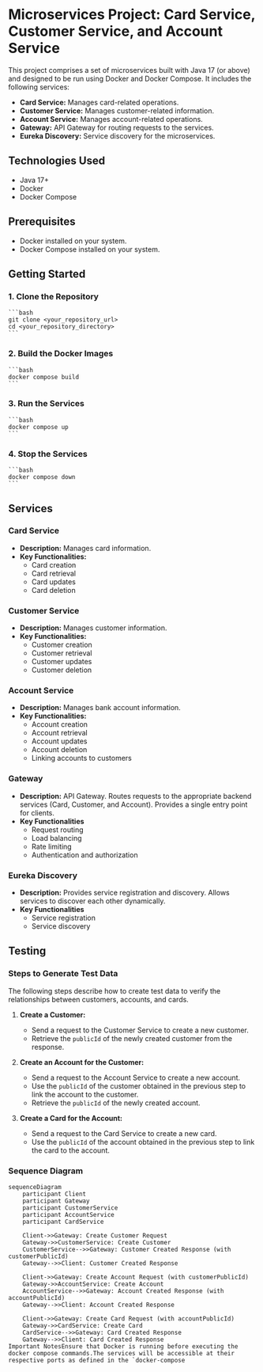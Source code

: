 # Microservices Project: Card Service, Customer Service, and Account Service

This project comprises a set of microservices built with Java 17 (or above) and designed to be run using Docker and Docker Compose. It includes the following services:

* **Card Service:** Manages card-related operations.
* **Customer Service:** Manages customer-related information.
* **Account Service:** Manages account-related operations.
* **Gateway:** API Gateway for routing requests to the services.
* **Eureka Discovery:** Service discovery for the microservices.

## Technologies Used

* Java 17+
* Docker
* Docker Compose

## Prerequisites

* Docker installed on your system.
* Docker Compose installed on your system.

## Getting Started

### 1.  Clone the Repository

    ```bash
    git clone <your_repository_url>
    cd <your_repository_directory>
    ```

### 2.  Build the Docker Images

    ```bash
    docker compose build
    ```

### 3.  Run the Services

    ```bash
    docker compose up
    ```

### 4.  Stop the Services

    ```bash
    docker compose down
    ```

## Services

### Card Service

* **Description:** Manages card information.
* **Key Functionalities:**
    * Card creation
    * Card retrieval
    * Card updates
    * Card deletion

### Customer Service

* **Description:** Manages customer information.
* **Key Functionalities:**
    * Customer creation
    * Customer retrieval
    * Customer updates
    * Customer deletion

### Account Service

* **Description:** Manages bank account information.
* **Key Functionalities:**
    * Account creation
    * Account retrieval
    * Account updates
    * Account deletion
    * Linking accounts to customers

### Gateway

* **Description:** API Gateway.  Routes requests to the appropriate backend services (Card, Customer, and Account).  Provides a single entry point for clients.
* **Key Functionalities**
    * Request routing
    * Load balancing
    * Rate limiting
    * Authentication and authorization

### Eureka Discovery

* **Description:** Provides service registration and discovery.  Allows services to discover each other dynamically.
* **Key Functionalities**
    * Service registration
    * Service discovery

## Testing

### Steps to Generate Test Data

The following steps describe how to create test data to verify the relationships between customers, accounts, and cards.

1.  **Create a Customer:**
    * Send a request to the Customer Service to create a new customer.
    * Retrieve the `publicId` of the newly created customer from the response.

2.  **Create an Account for the Customer:**
    * Send a request to the Account Service to create a new account.
    * Use the `publicId` of the customer obtained in the previous step to link the account to the customer.
    * Retrieve the `publicId` of the newly created account.

3.  **Create a Card for the Account:**
    * Send a request to the Card Service to create a new card.
    * Use the `publicId` of the account obtained in the previous step to link the card to the account.

### Sequence Diagram

```mermaid
sequenceDiagram
    participant Client
    participant Gateway
    participant CustomerService
    participant AccountService
    participant CardService

    Client->>Gateway: Create Customer Request
    Gateway->>CustomerService: Create Customer
    CustomerService-->>Gateway: Customer Created Response (with customerPublicId)
    Gateway-->>Client: Customer Created Response

    Client->>Gateway: Create Account Request (with customerPublicId)
    Gateway->>AccountService: Create Account
    AccountService-->>Gateway: Account Created Response (with accountPublicId)
    Gateway-->>Client: Account Created Response

    Client->>Gateway: Create Card Request (with accountPublicId)
    Gateway->>CardService: Create Card
    CardService-->>Gateway: Card Created Response
    Gateway-->>Client: Card Created Response
Important NotesEnsure that Docker is running before executing the docker compose commands.The services will be accessible at their respective ports as defined in the `docker-compose
